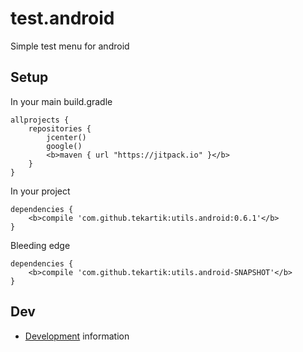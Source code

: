 # test.android

Simple test menu for android

## Setup

In your main build.gradle

```
allprojects {
    repositories {
        jcenter()
        google()
        <b>maven { url "https://jitpack.io" }</b>
    }
}
```

In your project

```
dependencies {
    <b>compile 'com.github.tekartik:utils.android:0.6.1'</b>
}
```

Bleeding edge

```
dependencies {
    <b>compile 'com.github.tekartik:utils.android-SNAPSHOT'</b>
}
```

## Dev

* [Development](doc/dev.md) information